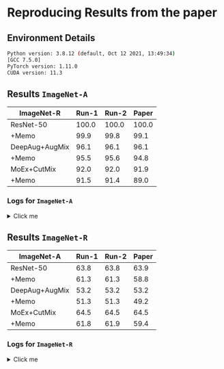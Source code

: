 # Reproducing Results from the paper

## Environment Details

```bash
Python version: 3.8.12 (default, Oct 12 2021, 13:49:34) 
[GCC 7.5.0]
PyTorch version: 1.11.0
CUDA version: 11.3
```

## Results  `ImageNet-A`

<!-- <style type="text/css">
.tg  {border-collapse:collapse;border-spacing:0;}
.tg td{border-color:black;border-style:solid;border-width:1px;font-family:Arial, sans-serif;font-size:14px;
  overflow:hidden;padding:10px 5px;word-break:normal;}
.tg th{border-color:black;border-style:solid;border-width:1px;font-family:Arial, sans-serif;font-size:14px;
  font-weight:normal;overflow:hidden;padding:10px 5px;word-break:normal;}
.tg .tg-lqy6{text-align:right;vertical-align:top}
.tg .tg-amwm{font-weight:bold;text-align:center;vertical-align:top}
.tg .tg-fymr{border-color:inherit;font-weight:bold;text-align:left;vertical-align:top}
.tg .tg-dvpl{border-color:inherit;text-align:right;vertical-align:top}
</style> -->
<table class="tg">
<thead>
  <tr>
    <th class="tg-amwm">ImageNet-R</th>
    <th class="tg-amwm">Run-1</th>
    <th class="tg-amwm">Run-2</th>
    <th class="tg-amwm">Paper</th>
  </tr>
</thead>
<tbody>
  <tr>
    <td class="tg-fymr">ResNet-50</td>
    <td class="tg-dvpl">100.0</td>
    <td class="tg-dvpl">100.0</td>
    <td class="tg-lqy6">100.0</td>
  </tr>
  <tr>
    <td class="tg-dvpl">+Memo</td>
    <td class="tg-dvpl">99.9</td>
    <td class="tg-dvpl">99.8</td>
    <td class="tg-lqy6">99.1</td>
  </tr>
  <tr>
    <td class="tg-fymr">DeepAug+AugMix</td>
    <td class="tg-dvpl">96.1</td>
    <td class="tg-dvpl">96.1</td>
    <td class="tg-lqy6">96.1</td>
  </tr>
  <tr>
    <td class="tg-dvpl">+Memo</td>
    <td class="tg-dvpl">95.5</td>
    <td class="tg-dvpl">95.6</td>
    <td class="tg-lqy6">94.8</td>
  </tr>
  <tr>
    <td class="tg-fymr">MoEx+CutMix</td>
    <td class="tg-dvpl">92.0</td>
    <td class="tg-dvpl">92.0</td>
    <td class="tg-lqy6">91.9</td>
  </tr>
  <tr>
    <td class="tg-dvpl">+Memo</td>
    <td class="tg-dvpl">91.5</td>
    <td class="tg-dvpl">91.4</td>
    <td class="tg-lqy6">89.0</td>
  </tr>
</tbody>
</table>


### Logs for `ImageNet-A`
<details>
    <summary>Click me</summary>



**Log for Run 1**

```bash
$ ./script__imagenet_a.sh

adversarial level 0
Resuming from results/imagenet_rn50/...
Test: [ 0/30]   Time 10.343 (10.343)    Acc@1   0.00 (  0.00)
Test: [10/30]   Time  0.169 ( 1.095)    Acc@1   0.00 (  0.00)
Test: [20/30]   Time  0.238 ( 0.659)    Acc@1   0.00 (  0.00)
 * Acc@1 0.000
Error on corrupted test set 100.00
Resuming from results/imagenet_rn50/...
Running...
100%|███████████████████████████████████████████████████████████████████████████████████████████████████████████████████████████████████████████████████████████████████████████| 7500/7500 [3:12:39<00:00,  1.54s/it]
MEMO adapt test error 99.87


adversarial level 0
Resuming from results/imagenet_rn50_daam/...
Test: [ 0/30]   Time 12.296 (12.296)    Acc@1   0.07 (  0.07)
Test: [10/30]   Time  0.171 ( 1.274)    Acc@1   0.04 (  0.05)
Test: [20/30]   Time  0.171 ( 0.780)    Acc@1   0.01 (  0.05)
 * Acc@1 0.039
Error on corrupted test set 96.13
Resuming from results/imagenet_rn50_daam/...
Running...
100%|███████████████████████████████████████████████████████████████████████████████████████████████████████████████████████████████████████████████████████████████████████████| 7500/7500 [2:57:59<00:00,  1.42s/it]
MEMO adapt test error 95.48


adversarial level 0
Resuming from results/imagenet_rn50_moex/...
Test: [ 0/30]   Time 12.456 (12.456)    Acc@1   0.09 (  0.09)
Test: [10/30]   Time  0.171 ( 1.288)    Acc@1   0.09 (  0.11)
Test: [20/30]   Time  0.170 ( 0.779)    Acc@1   0.05 (  0.09)
 * Acc@1 0.080
Error on corrupted test set 92.03
Resuming from results/imagenet_rn50_moex/...
Running...
100%|███████████████████████████████████████████████████████████████████████████████████████████████████████████████████████████████████████████████████████████████████████████| 7500/7500 [2:51:38<00:00,  1.37s/it]
MEMO adapt test error 91.47
```


**Log for Run 2**

```bash
$ ./script__imagenet_a.sh

adversarial level 0
Resuming from results/imagenet_rn50/...
Test: [ 0/30]   Time 13.984 (13.984)    Acc@1   0.00 (  0.00)
Test: [10/30]   Time  0.171 ( 1.427)    Acc@1   0.00 (  0.00)
Test: [20/30]   Time  0.633 ( 0.868)    Acc@1   0.00 (  0.00)
 * Acc@1 0.000
Error on corrupted test set 100.00
Resuming from results/imagenet_rn50/...
Running...
100%|███████████████████████████████████████████████████████████████████████████████████████████████████████████████████████████████████████████████████████████████████████████| 7500/7500 [2:49:35<00:00,  1.36s/it]
MEMO adapt test error 99.84


adversarial level 0
Resuming from results/imagenet_rn50_daam/...Test: [ 0/30]   Time 11.775 (11.775)    Acc@1   0.07 (  0.07)Test: [10/30]   Time  0.171 ( 1.227)    Acc@1   0.04 (  0.05)
Test: [20/30]   Time  0.355 ( 0.749)    Acc@1   0.01 (  0.05)
 * Acc@1 0.039
Error on corrupted test set 96.13
Resuming from results/imagenet_rn50_daam/...
Running...
███████████████████████████████████████████████████████████████████████████████████████████████████████████████████████████████████████████████████████████████████████████| 7500/7500 [3:08:54<00:00,  1.51s/it]
MEMO adapt test error 95.63


adversarial level 0
Resuming from results/imagenet_rn50_moex/...
Test: [ 0/30]   Time 12.681 (12.681)    Acc@1   0.09 (  0.09)Test: [10/30]   Time  0.170 ( 1.309)    Acc@1   0.09 (  0.11)Test: [20/30]   Time  0.172 ( 0.792)    Acc@1   0.05 (  0.09)
 * Acc@1 0.080
Error on corrupted test set 92.03
Resuming from results/imagenet_rn50_moex/...
Running...
100%|███████████████████████████████████████████████████████████████████████████████████████████████████████████████████████████████████████████████████████████████████████████| 7500/7500 [3:24:55<00:00,  1.64s/it]
MEMO adapt test error 91.36
```


</details>


## Results  `ImageNet-R`


<table class="tg">
<thead>
  <tr>
    <th class="tg-amwm">ImageNet-A</th>
    <th class="tg-amwm">Run-1</th>
    <th class="tg-amwm">Run-2</th>
    <th class="tg-amwm">Paper</th>
  </tr>
</thead>
<tbody>
  <tr>
    <td class="tg-fymr">ResNet-50</td>
    <td class="tg-dvpl">63.8</td>
    <td class="tg-dvpl">63.8</td>
    <td class="tg-lqy6">63.9</td>
  </tr>
  <tr>
    <td class="tg-dvpl">+Memo</td>
    <td class="tg-dvpl">61.3</td>
    <td class="tg-dvpl">61.3</td>
    <td class="tg-lqy6">58.8</td>
  </tr>
  <tr>
    <td class="tg-fymr">DeepAug+AugMix</td>
    <td class="tg-dvpl">53.2</td>
    <td class="tg-dvpl">53.2</td>
    <td class="tg-lqy6">53.2</td>
  </tr>
  <tr>
    <td class="tg-dvpl">+Memo</td>
    <td class="tg-dvpl">51.3</td>
    <td class="tg-dvpl">51.3</td>
    <td class="tg-lqy6">49.2</td>
  </tr>
  <tr>
    <td class="tg-fymr">MoEx+CutMix</td>
    <td class="tg-dvpl">64.5</td>
    <td class="tg-dvpl">64.5</td>
    <td class="tg-lqy6">64.5</td>
  </tr>
  <tr>
    <td class="tg-dvpl">+Memo</td>
    <td class="tg-dvpl">61.8</td>
    <td class="tg-dvpl">61.9</td>
    <td class="tg-lqy6">59.4</td>
  </tr>
</tbody>
</table>


### Logs for `ImageNet-R`

<details>
    <summary>Click me</summary>
    

**Log for Run 1**

```bash
 $ ./script__imagenet_r.sh 

rendition level 0
Resuming from results/imagenet_rn50/...
Test: [  0/118] Time 11.375 (11.375)    Acc@1   0.24 (  0.24)
Test: [ 10/118] Time  0.175 ( 1.193)    Acc@1   0.40 (  0.32)
Test: [ 20/118] Time  0.174 ( 0.756)    Acc@1   0.21 (  0.32)
Test: [ 30/118] Time  0.175 ( 0.662)    Acc@1   0.51 (  0.35)
Test: [ 40/118] Time  0.175 ( 0.596)    Acc@1   0.28 (  0.38)
Test: [ 50/118] Time  0.197 ( 0.550)    Acc@1   0.23 (  0.36)
Test: [ 60/118] Time  0.442 ( 0.546)    Acc@1   0.27 (  0.36)
Test: [ 70/118] Time  0.215 ( 0.525)    Acc@1   0.33 (  0.35)
Test: [ 80/118] Time  0.174 ( 0.494)    Acc@1   0.45 (  0.35)Test: [ 90/118] Time  0.176 ( 0.489)    Acc@1   0.27 (  0.36)Test: [100/118] Time  0.201 ( 0.473)    Acc@1   0.61 (  0.37)
Test: [110/118] Time  0.174 ( 0.465)    Acc@1   0.30 (  0.37)
 * Acc@1 0.362
Error on corrupted test set 63.83
Resuming from results/imagenet_rn50/...
Running...
100%|████████████████████████████████████████████████████████████████████████████████████████████████████████████████████████████████████████████████████████████████████████| 30000/30000 [10:49:16<00:00,  1.30s/it]
MEMO adapt test error 61.27

rendition level 0
Resuming from results/imagenet_rn50_daam/...Test: [  0/118] Time 10.056 (10.056)    Acc@1   0.37 (  0.37)Test: [ 10/118] Time  0.174 ( 1.072)    Acc@1   0.48 (  0.43)
Test: [ 20/118] Time  0.206 ( 0.647)    Acc@1   0.29 (  0.43)
Test: [ 30/118] Time  0.174 ( 0.520)    Acc@1   0.67 (  0.46)
Test: [ 40/118] Time  0.175 ( 0.459)    Acc@1   0.41 (  0.50)
Test: [ 50/118] Time  0.175 ( 0.429)    Acc@1   0.37 (  0.47)
Test: [ 60/118] Time  0.175 ( 0.405)    Acc@1   0.42 (  0.47)
Test: [ 70/118] Time  0.966 ( 0.395)    Acc@1   0.46 (  0.46)
Test: [ 80/118] Time  0.174 ( 0.375)    Acc@1   0.54 (  0.47)
Test: [ 90/118] Time  0.175 ( 0.363)    Acc@1   0.44 (  0.47)
Test: [100/118] Time  0.186 ( 0.349)    Acc@1   0.74 (  0.48)
Test: [110/118] Time  0.281 ( 0.338)    Acc@1   0.37 (  0.47)
 * Acc@1 0.468
Error on corrupted test set 53.23
Resuming from results/imagenet_rn50_daam/...
Running...
████████████████████████████████████████████████████████████████████████████████████████████████████████████████████████████████████████████████████████████████████████| 30000/30000 [10:42:19<00:00,  1.28s/it]
MEMO adapt test error 51.29

rendition level 0
Resuming from results/imagenet_rn50_moex/...Test: [  0/118] Time 11.973 (11.973)    Acc@1   0.25 (  0.25)
Test: [ 10/118] Time  0.176 ( 1.248)    Acc@1   0.39 (  0.31)
Test: [ 20/118] Time  0.222 ( 0.779)    Acc@1   0.20 (  0.31)
Test: [ 30/118] Time  0.200 ( 0.672)    Acc@1   0.50 (  0.33)
Test: [ 40/118] Time  0.174 ( 0.582)    Acc@1   0.28 (  0.36)
Test: [ 50/118] Time  0.179 ( 0.534)    Acc@1   0.22 (  0.35)
Test: [ 60/118] Time  0.180 ( 0.506)    Acc@1   0.29 (  0.34)
Test: [ 70/118] Time  1.666 ( 0.511)    Acc@1   0.32 (  0.34)
Test: [ 80/118] Time  0.206 ( 0.484)    Acc@1   0.47 (  0.34)
Test: [ 90/118] Time  0.185 ( 0.471)    Acc@1   0.26 (  0.35)
Test: [100/118] Time  0.176 ( 0.475)    Acc@1   0.64 (  0.37)
Test: [110/118] Time  1.496 ( 0.473)    Acc@1   0.27 (  0.36)
 * Acc@1 0.355
Error on corrupted test set 64.48
Resuming from results/imagenet_rn50_moex/...
Running...
████████████████████████████████████████████████████████████████████████████████████████████████████████████████████████████████████████████████████████████████████████| 30000/30000 [14:11:08<00:00,  1.70s/it]
MEMO adapt test error 61.77
```


**Log for Run 1**

```bash
 $ ./script__imagenet_r.sh 

rendition level 0
Resuming from results/imagenet_rn50/...
Test: [  0/118] Time 13.149 (13.149)    Acc@1   0.24 (  0.24)
Test: [ 10/118] Time  0.175 ( 1.366)    Acc@1   0.40 (  0.32)
Test: [ 20/118] Time  0.175 ( 0.836)    Acc@1   0.21 (  0.32)
Test: [ 30/118] Time  0.335 ( 0.721)    Acc@1   0.51 (  0.35)
Test: [ 40/118] Time  0.221 ( 0.651)    Acc@1   0.28 (  0.38)
Test: [ 50/118] Time  0.175 ( 0.601)    Acc@1   0.23 (  0.36)
Test: [ 60/118] Time  0.175 ( 0.563)    Acc@1   0.27 (  0.36)
Test: [ 70/118] Time  0.175 ( 0.520)    Acc@1   0.33 (  0.35)
Test: [ 80/118] Time  0.175 ( 0.509)    Acc@1   0.45 (  0.35)
Test: [ 90/118] Time  0.175 ( 0.507)    Acc@1   0.27 (  0.36)
Test: [100/118] Time  0.206 ( 0.483)    Acc@1   0.61 (  0.37)
Test: [110/118] Time  0.312 ( 0.467)    Acc@1   0.30 (  0.37)
 * Acc@1 0.362
Error on corrupted test set 63.83
Resuming from results/imagenet_rn50/...
Running...
100%|████████████████████████████████████████████████████████████████████████████████████████████████████████████████████████████████████████████████████████████████████████| 30000/30000 [13:11:19<00:00,  1.58s/it]
MEMO adapt test error 61.33

rendition level 0
Resuming from results/imagenet_rn50_daam/...
Test: [  0/118] Time 10.210 (10.210)    Acc@1   0.37 (  0.37)
Test: [ 10/118] Time  0.176 ( 1.087)    Acc@1   0.48 (  0.43)
Test: [ 20/118] Time  0.175 ( 0.654)    Acc@1   0.29 (  0.43)
Test: [ 30/118] Time  0.175 ( 0.520)    Acc@1   0.67 (  0.46)
Test: [ 40/118] Time  0.175 ( 0.461)    Acc@1   0.41 (  0.50)
Test: [ 50/118] Time  0.175 ( 0.434)    Acc@1   0.37 (  0.47)
Test: [ 60/118] Time  0.177 ( 0.409)    Acc@1   0.42 (  0.47)
Test: [ 70/118] Time  0.896 ( 0.397)    Acc@1   0.46 (  0.46)
Test: [ 80/118] Time  0.176 ( 0.378)    Acc@1   0.54 (  0.47)
Test: [ 90/118] Time  0.175 ( 0.367)    Acc@1   0.44 (  0.47)
Test: [100/118] Time  0.176 ( 0.353)    Acc@1   0.74 (  0.48)
Test: [110/118] Time  0.690 ( 0.346)    Acc@1   0.37 (  0.47)
 * Acc@1 0.468
Error on corrupted test set 53.23
Resuming from results/imagenet_rn50_daam/...
Running...
100%|██████████████████████████████████████████████████████████████████████████████████████████████████████████████████████████████████████████████████████████████████████████████████████████████████████████████████████████████| 30000/30000 [7:20:56<00:00,  1.13it/s]
MEMO adapt test error 51.28

rendition level 0
Resuming from results/imagenet_rn50_moex/...
Test: [  0/118] Time 11.405 (11.405)    Acc@1   0.25 (  0.25)
Test: [ 10/118] Time  0.174 ( 1.195)    Acc@1   0.39 (  0.31)
Test: [ 20/118] Time  0.201 ( 0.727)    Acc@1   0.20 (  0.31)
Test: [ 30/118] Time  0.238 ( 0.610)    Acc@1   0.50 (  0.33)
Test: [ 40/118] Time  0.176 ( 0.556)    Acc@1   0.28 (  0.36)
Test: [ 50/118] Time  0.174 ( 0.530)    Acc@1   0.22 (  0.35)
Test: [ 60/118] Time  0.175 ( 0.493)    Acc@1   0.29 (  0.34)
Test: [ 70/118] Time  1.039 ( 0.472)    Acc@1   0.32 (  0.34)
Test: [ 80/118] Time  0.176 ( 0.449)    Acc@1   0.47 (  0.34)
Test: [ 90/118] Time  0.177 ( 0.443)    Acc@1   0.26 (  0.35)
Test: [100/118] Time  0.175 ( 0.420)    Acc@1   0.64 (  0.37)
Test: [110/118] Time  0.180 ( 0.403)    Acc@1   0.27 (  0.36)
 * Acc@1 0.355
Error on corrupted test set 64.48
Resuming from results/imagenet_rn50_moex/...
Running...
██████████████████████████████████████████████████████████████████████████████████████████████████████████████████████████████████████████████████████████████████████████████████████████████████████████████████████████████| 30000/30000 [7:23:11<00:00,  1.13it/s]
MEMO adapt test error 61.87
```

</details>